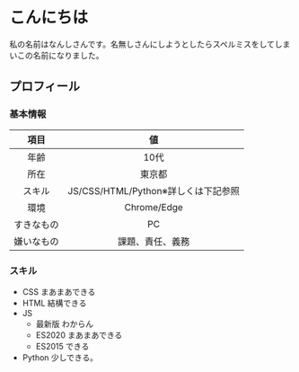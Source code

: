 # こんにちは
私の名前はなんしさんです。名無しさんにしようとしたらスペルミスをしてしまいこの名前になりました。
## プロフィール
### 基本情報
|項目|値|
|:----------:|:-------------:|
|年齢|10代|
|所在|東京都|
|スキル|JS/CSS/HTML/Python※詳しくは下記参照|
|環境|Chrome/Edge|
|すきなもの|PC|
|嫌いなもの|課題、責任、義務|
### スキル
- CSS まあまあできる
- HTML 結構できる
- JS
  - 最新版 わからん 
  - ES2020 まあまあできる
  - ES2015 できる
- Python 少しできる。
